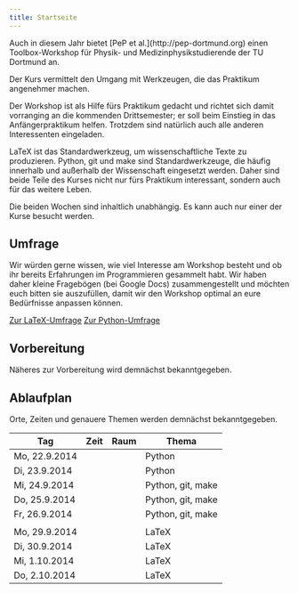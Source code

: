 ```yaml
---
title: Startseite
---
```


<p class="lead">
Auch in diesem Jahr bietet [PeP et al.](http://pep-dortmund.org) einen Toolbox-Workshop für Physik- und Medizinphysikstudierende der TU Dortmund an.
</p>

<p class="lead">
Der Kurs vermittelt den Umgang mit Werkzeugen, die das Praktikum angenehmer machen.
</p>

Der Workshop ist als Hilfe fürs Praktikum gedacht und richtet sich damit vorranging an die kommenden Drittsemester; er soll beim Einstieg in das Anfängerpraktikum helfen.
Trotzdem sind natürlich auch alle anderen Interessenten eingeladen.

LaTeX ist das Standardwerkzeug, um wissenschaftliche Texte zu produzieren.
Python, git und make sind Standardwerkzeuge, die häufig innerhalb und außerhalb der Wissenschaft eingesetzt werden.
Daher sind beide Teile des Kurses nicht nur fürs Praktikum interessant, sondern auch für das weitere Leben.

Die beiden Wochen sind inhaltlich unabhängig. Es kann auch nur einer der Kurse besucht werden.

## Umfrage

Wir würden gerne wissen, wie viel Interesse am Workshop besteht und ob ihr bereits Erfahrungen im Programmieren gesammelt habt.
Wir haben daher kleine Fragebögen (bei Google Docs) zusammengestellt und möchten euch bitten sie auszufüllen, damit wir den Workshop optimal an eure Bedürfnisse anpassen können.

<a class="btn btn-large btn-primary pull-right" href="https://docs.google.com/spreadsheet/viewform?formkey=dFhhWjJOVlN2QXZSdHJhNHVRa1ZCRnc6MA">Zur LaTeX-Umfrage</a>
<a class="btn btn-large btn-primary pull-right" style="margin-right: 3em;" href="https://docs.google.com/spreadsheet/viewform?formkey=dFlXR3FkQ216SnlLb29EMWFFV3NYUnc6MA">Zur Python-Umfrage</a>
<div class="clearfix"></div>

## Vorbereitung

Näheres zur Vorbereitung wird demnächst bekanntgegeben.

## Ablaufplan

Orte, Zeiten und genauere Themen werden demnächst bekanntgegeben.

<table class="table table-hover">
<thead>
  <tr>
    <th>Tag</th>
    <th>Zeit</th>
    <th>Raum</th>
    <th>Thema</th>
  </tr>
</thead>
<tbody>
  <tr>
    <td>Mo, 22.9.2014</td>
    <td></td>
    <td></td>
    <td>Python</td>
  </tr>
  <tr>
    <td>Di, 23.9.2014</td>
    <td></td>
    <td></td>
    <td>Python</td>
  </tr>
  <tr>
    <td>Mi, 24.9.2014</td>
    <td></td>
    <td></td>
    <td>Python, git, make</td>
  </tr>
  <tr>
    <td>Do, 25.9.2014</td>
    <td></td>
    <td></td>
    <td>Python, git, make</td>
  </tr>
  <tr>
    <td>Fr, 26.9.2014</td>
    <td></td>
    <td></td>
    <td>Python, git, make</td>
  </tr>
  <tr>
    <td></td>
    <td></td>
    <td></td>
    <td></td>
  </tr>
  <tr>
    <td>Mo, 29.9.2014</td>
    <td></td>
    <td></td>
    <td>LaTeX</td>
  </tr>
  <tr>
    <td>Di, 30.9.2014</td>
    <td></td>
    <td></td>
    <td>LaTeX</td>
  </tr>
  <tr>
    <td>Mi, 1.10.2014</td>
    <td></td>
    <td></td>
    <td>LaTeX</td>
  </tr>
  <tr>
    <td>Do, 2.10.2014</td>
    <td></td>
    <td></td>
    <td>LaTeX</td>
  </tr>
</tbody>
</table>
